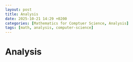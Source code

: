 ```yaml
---
layout: post
title: Analysis
date: 2025-10-21 14:29 +0200
categories: [Mathematics for Comptuer Science, Analysis]
tags: [math, analysis, computer-science]
---
```


# Analysis